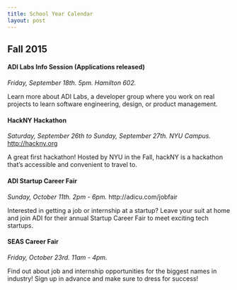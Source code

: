 ```yaml
---
title: School Year Calendar
layout: post
---
```


<h2>Fall 2015</h2>

<h4>ADI Labs Info Session (Applications released)</h4>

<i>Friday, September 18th. 5pm. Hamilton 602.</i> 

Learn more about ADI Labs, a developer group where you work on real projects to learn software engineering, design, or product management.

<h4>HackNY Hackathon</h4>

<i>Saturday, September 26th to Sunday, September 27th. NYU Campus.</i> http://hackny.org 

A great first hackathon! Hosted by NYU in the Fall, hackNY is a hackathon that’s accessible and convenient to travel to.

<h4>ADI Startup Career Fair</h4>
<i>Sunday, October 11th. 2pm - 6pm.</i> http://adicu.com/jobfair 

Interested in getting a job or internship at a startup? Leave your suit at home and join ADI for their annual Startup Career Fair to meet exciting tech startups.

<h4>SEAS Career Fair</h4>
<i>Friday, October 23rd. 11am - 4pm.</i>

Find out about job and internship opportunities for the biggest names in industry! Sign up in advance and make sure to dress for success!

